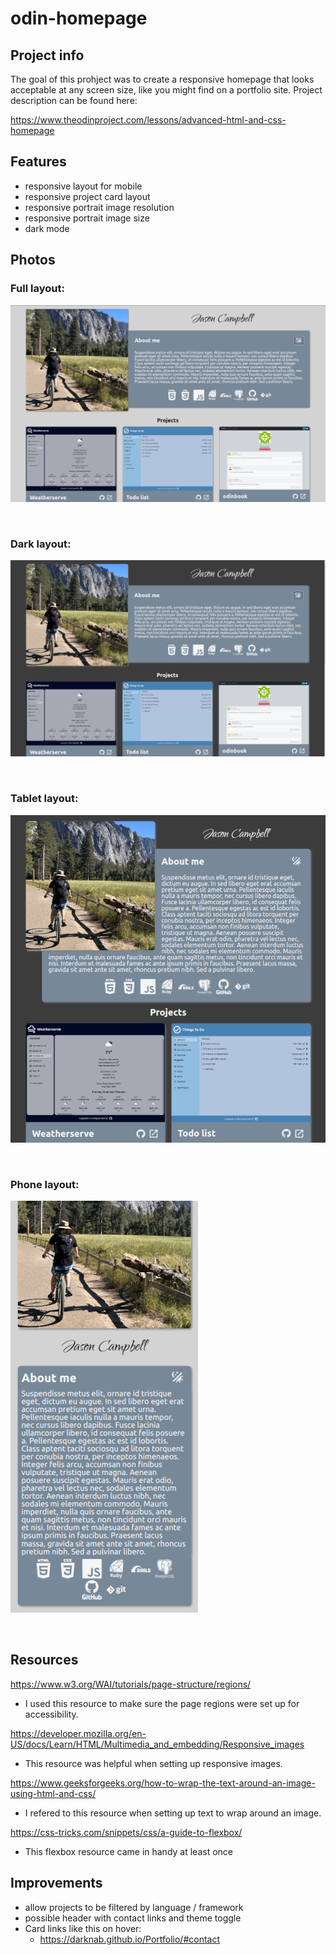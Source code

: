 # odin-homepage

## Project info

The goal of this prohject was to create a responsive homepage that looks acceptable at any screen size, like you might find on a portfolio site. Project description can be found here:

https://www.theodinproject.com/lessons/advanced-html-and-css-homepage


## Features

- responsive layout for mobile
- responsive project card layout
- responsive portrait image resolution
- responsive portrait image size
- dark mode


## Photos

### Full layout:
![Full layout](assets/images/readme_layout1_1250w.png)

<br>

### Dark layout:
![Dark layout](assets/images/readme_dark_1250w.png)

<br>

### Tablet layout:
![Tablet layout](assets/images/readme_layout2_800w.png)

<br>

### Phone layout:
![Phone layout](assets/images/readme_layout3_300w.png)

<br>


## Resources

https://www.w3.org/WAI/tutorials/page-structure/regions/
- I used this resource to make sure the page regions were set up for accessibility.

https://developer.mozilla.org/en-US/docs/Learn/HTML/Multimedia_and_embedding/Responsive_images
- This resource was helpful when setting up responsive images.

https://www.geeksforgeeks.org/how-to-wrap-the-text-around-an-image-using-html-and-css/
- I refered to this resource when setting up text to wrap around an image.

https://css-tricks.com/snippets/css/a-guide-to-flexbox/
- This flexbox resource came in handy at least once


## Improvements

- allow projects to be filtered by language / framework
- possible header with contact links and theme toggle
- Card links like this on hover:
  - https://darknab.github.io/Portfolio/#contact
